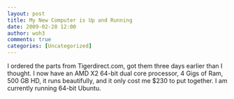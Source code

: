 ```yaml
---
layout: post
title: My New Computer is Up and Running
date: 2009-02-28 12:00
author: woh3
comments: true
categories: [Uncategorized]
---
```

I ordered the parts from Tigerdirect.com, got them three days earlier than I thought. I now have an AMD X2 64-bit dual core processor, 4 Gigs of Ram, 500 GB HD, it runs beautifully, and it only cost me $230 to put together. I am currently running 64-bit Ubuntu.
